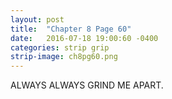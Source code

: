 ```yaml
---
layout: post
title:  "Chapter 8 Page 60"
date:   2016-07-18 19:00:60 -0400
categories: strip grip
strip-image: ch8pg60.png
---
```

ALWAYS ALWAYS GRIND ME APART.   
